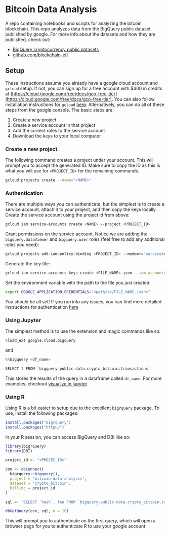 # Bitcoin Data Analysis

A repo containing notebooks and scripts for analyzing the bitcoin blockchain. This repo analyzes data from the BigQuery public dataset published by google. For more info about the datasets and how they are published, check out:

* [BigQuery cryptocurrency public datasets](https://cloud.google.com/blog/products/data-analytics/introducing-six-new-cryptocurrencies-in-bigquery-public-datasets-and-how-to-analyze-them)
* [github.com/blockchain-etl](https://github.com/blockchain-etl)

## Setup

These instructions assume you already have a google cloud account and `gcloud` setup. If not, you can sign up for a free account with $300 in credits at [https://cloud.google.com/free/docs/gcp-free-tier](https://cloud.google.com/free/docs/gcp-free-tier). You can also follow installation instructions for `gcloud` [here](https://cloud.google.com/sdk/docs/install). Alternatively, you can do all of these steps from the google console. The basic steps are:

1. Create a new project
2. Create a service account in that project
3. Add the correct roles to the service account
4. Download the keys to your local computer

### Create a new project

The following command creates a project under your account. This will prompt you to accept the generated ID. Make sure to copy the ID as this is what you will use for `<PROJECT_ID>` for the remaining commands.

```sh
gcloud projects create --name="<NAME>"
```

### Authentication

There are multiple ways you can authenticate, but the simplest is to create a service account, attach it to your project, and then copy the keys locally. Create the service account using the project id from above:

```sh
gcloud iam service-accounts create <NAME> --project <PROJECT_ID>
```

Grant permissions on the service account. Notice we are adding the `bigquery.dataViewer` and `bigquery.user` roles (feel free to add any additional roles you need):

```sh
gcloud projects add-iam-policy-binding <PROJECT_ID> --member="serviceAccount:<NAME>@<PROJECT_ID>.iam.gserviceaccount.com" --role="roles/bigquery.dataViewer" --role="roles/bigquery.user"
```

Generate the key file:

```sh
gcloud iam service-accounts keys create <FILE_NAME>.json --iam-account=<NAME>@<PROJECT_ID>.iam.gserviceaccount.com
```

Set the environment variable with the path to the file you just created:

```sh
export GOOGLE_APPLICATION_CREDENTIALS="<path/to/FILE_NAME.json>"
```

You should be all set! If you run into any issues, you can find more detailed instructions for authentication [here](https://cloud.google.com/docs/authentication/getting-started)

### Using Jupyter

The simplest method is to use the extension and magic commands like so:

```python
%load_ext google.cloud.bigquery
```

and 

```python
%%bigquery <df_name>

SELECT 1 FROM `bigquery-public-data.crypto_bitcoin.transactions`
```

This stores the results of the query in a dataframe called `df_name`. For more examples, checkout [visualize in jupyter](https://cloud.google.com/bigquery/docs/visualize-jupyter)

### Using R

Using R is a bit easier to setup due to the excellent `bigrquery` package. To use, install the following packages:

```R
install.packages("bigrquery")
install.packages("httpuv")
```

In your R session, you can access BigQuery and DBI like so:

```R
library(bigrquery)
library(DBI)

project_id <- "<PROJEC_ID>"

con <- dbConnect(
  bigrquery::bigquery(),
  project = "bitcoin-data-analysis",
  dataset = "crypto_bitcoin",
  billing = project_id
)

sql <- "SELECT `hash`, fee FROM `bigquery-public-data.crypto_bitcoin.transactions` LIMIT 10"

dbGetQuery(con, sql, n = 10)
```

This will prompt you to authenticate on the first query, which will open a browser page for you to authenticate R to use your google account
